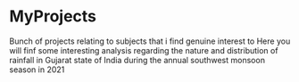 # MyProjects
Bunch of projects relating to subjects that i find genuine interest to
Here you will finf some interesting analysis regarding the nature and distribution of rainfall in Gujarat state of India during the annual southwest monsoon season in 2021

